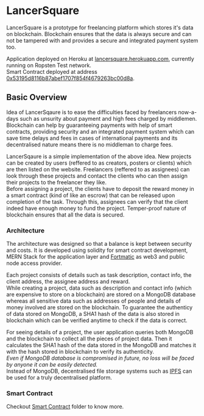 # LancerSquare

LancerSquare is a prototype for freelancing platform which stores it's data on blockchain.
Blockchain ensures that the data is always secure and can not be tampered with and provides a secure and integrated payment system too.

Application deployed on Heroku at [lancersquare.herokuapp.com](https://lancersquare.herokuapp.com), currently running on Ropsten Test network.\
Smart Contract deployed at address [0x53195d8116b87abef1707f854f4679263bc00d8a](https://ropsten.etherscan.io/address/0x53195d8116b87abef1707f854f4679263bc00d8a#code).

## Basic Overview
Idea of LancerSqaure is to ease the difficulties faced by freelancers now-a-days such as unsurity about payment and high fees charged by middlemen.
Blockchain can help by guaranteeing payments with help of smart contracts, providing security and an integrated payment system which can save time delays and fees in cases of international payments and its decentralised nature means there is no middleman to charge fees.

LancerSqaure is a simple implementation of the above idea. New projects can be created by users (reffered to as creators, posters or clients) which are then listed on the website. Freelancers (reffered to as assignees) can look through these projects and contact the clients who can then assign their projects to the freelancer they like.\
Before assigning a project, the clients have to deposit the reward money in a smart contract (kind of like an escrow) that can be released upon completion of the task. Through this, assignees can verify that the client indeed have enough money to fund the project. Temper-proof nature of blockchain ensures that all the data is secured.

### Architecture
The architecture was designed so that a balance is kept between security and costs.
It is developed using solidity for smart contract development, MERN Stack for the application layer and [Fortmatic](https://fortmatic.com) as web3 and public node access provider.

Each project consists of details such as task description, contact info, the client address, the assignee address and reward.\
While creating a project, data such as description and contact info (which are expensive to store on a blockchain) are stored on a MongoDB database whereas all sensitive data such as addresses of people and details of money involved are stored on the blockchain. To guarantee the authenticy of data stored on MongoDB, a SHA1 hash of the data is also stored in blockchain which can be verified anytime to check if the data is correct.

For seeing details of a project, the user application queries both MongoDB and the blockchain to collect all the pieces of project data. Then it calculates the SHA1 hash of the data stored in the MongoDB and matches it with the hash stored in blockchain to verify its authenticity.\
*Even if MongoDB database is compromised in future, no loss will be faced by anyone it can be easily detected.*\
Instead of MongoDB, decentralised file storage systems such as [IPFS](https://ipfs.io) can be used for a truly decentralised platform.

### Smart Contract
Checkout [Smart Contract](https://github.com/rohitagarwal0910/LancerSquare/tree/master/Smart%20Contract) folder to know more.

